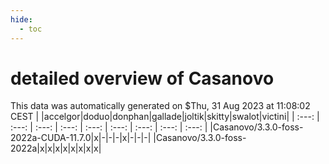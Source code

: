 ```yaml
---
hide:
  - toc
---
```


detailed overview of Casanovo
=============================


This data was automatically generated on $Thu, 31 Aug 2023 at 11:08:02 CEST
| |accelgor|doduo|donphan|gallade|joltik|skitty|swalot|victini|
| :---: | :---: | :---: | :---: | :---: | :---: | :---: | :---: | :---: |
|Casanovo/3.3.0-foss-2022a-CUDA-11.7.0|x|-|-|-|x|-|-|-|
|Casanovo/3.3.0-foss-2022a|x|x|x|x|x|x|x|x|
